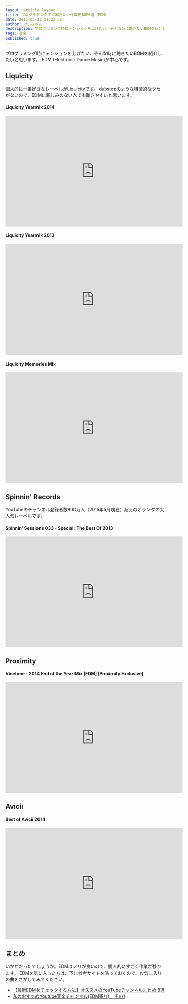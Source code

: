 ```yaml
---
layout: article_layout
title: プログラミング中に聞きたい作業用BGM6選（EDM）
date: 2015-05-12 21:23 JST
author: けいちゃん
description: プログラミング時にテンションを上げたい、そんな時に聴きたいBGMを紹介したいと思います。
tags: 音楽
published: true
---
```


プログラミング時にテンションを上げたい、そんな時に聴きたいBGMを紹介したいと思います。
EDM (Electronic Dance Music)が中心です。

## Liquicity

個人的に一番好きなレーベルがLiquicityです。
dubstepのような特徴的なクセがないので、EDMに親しみのない人でも聴きやすいと思います。

#### Liquicity Yearmix 2014
<div class="youtube">
  <iframe width="560" height="350" src="https://www.youtube.com/embed/MKHmwmEGFqI" frameborder="0" allowfullscreen></iframe>
</div>

#### Liquicity Yearmix 2013
<div class="youtube">
  <iframe width="560" height="350" src="https://www.youtube.com/embed/Iwh5yOMmyFM" frameborder="0" allowfullscreen></iframe>
</div>

#### Liquicity Memories Mix
<div class="youtube">
  <iframe width="560" height="350" src="https://www.youtube.com/embed/Y1JVBv4j-2k" frameborder="0" allowfullscreen></iframe>
</div>

## Spinnin' Records

YouTubeのチャンネル登録者数900万人（2015年5月現在）超えのオランダの大人気レーベルです。

#### Spinnin' Sessions 033 - Special: The Best Of 2013
<div class="youtube">
  <iframe width="560" height="350" src="https://www.youtube.com/embed/IYdj98JzqE0" frameborder="0" allowfullscreen></iframe>
</div>

## Proximity
#### Vicetone - 2014 End of the Year Mix [EDM] [Proximity Exclusive]
<div class="youtube">
  <iframe width="560" height="350" src="https://www.youtube.com/embed/MVYsfODTkpU" frameborder="0" allowfullscreen></iframe>
</div>

## Avicii
#### Best of Avicii 2014
<div class="youtube">
  <iframe width="560" height="350" src="https://www.youtube.com/embed/GY_e3fUl0Rg" frameborder="0" allowfullscreen></iframe>
</div>

## まとめ

いかがだったでしょうか。EDMはノリが良いので、個人的にすごく作業が捗ります。
EDMを気に入った方は、下に参考サイトを貼っておくので、お気に入りの曲をさがしてみてください。

- <a href="http://disc-j.net/club-music/5893/" target="_blank">【最新EDMをチェックする方法】オススメのYouTubeチャンネルまとめ 8選</a>
- <a href="http://blogs.yahoo.co.jp/masataka686/16673260.html" target="_blank">私のおすすめYoutube音楽チャンネル(EDM寄り)　その1</a>
